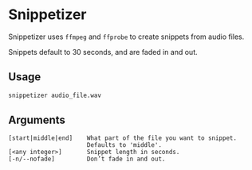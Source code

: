 # Snippetizer

Snippetizer uses `ffmpeg` and `ffprobe` to create snippets from audio files.

Snippets default to 30 seconds, and are faded in and out.

## Usage

```bash
snippetizer audio_file.wav
```

## Arguments

```text
[start|middle|end]    What part of the file you want to snippet.
                      Defaults to 'middle'.
[<any integer>]       Snippet length in seconds.
[-n/--nofade]         Don’t fade in and out.
```
